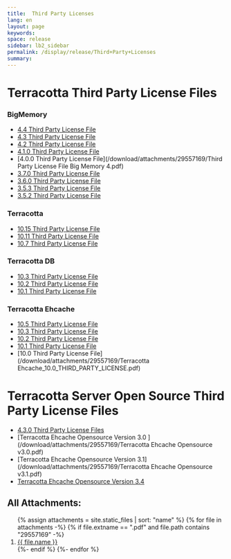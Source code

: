 ```yaml
---
title:  Third Party Licenses  
lang: en
layout: page
keywords:
space: release
sidebar: lb2_sidebar
permalink: /display/release/Third+Party+Licenses
summary:
---
```


Terracotta Third Party License Files
====================================

### BigMemory

* [4.4 Third Party License File](/download/attachments/29557169/TAB_4.4.0_terms.pdf)
* [4.3 Third Party License File](/download/attachments/29557169/TAB_4.3.10_terms.pdf)
* [4.2 Third Party License File](/download/attachments/29557169/4.2.0_THIRD_PARTY_LICENSE.pdf)
* [4.1.0 Third Party License File](/download/attachments/29557169/4.1.9_THIRD_PARTY_LICENSE.pdf)
* [4.0.0 Third Party License File](/download/attachments/29557169/Third Party License File Big Memory 4.pdf)
* [3.7.0 Third Party License File](/download/attachments/29557169/3.7.0_THIRD_PARTY_LICENSE.pdf)
* [3.6.0 Third Party License File](/download/attachments/29557169/3.6.0_THIRD_PARTY_LICENSE.pdf)
* [3.5.3 Third Party License File](/download/attachments/29557169/3.5.3_THIRD_PARTY_LICENSE.pdf)
* [3.5.2 Third Party License File](/download/attachments/29557169/3.5.2_THIRD_PARTY_LICENSE.pdf)

### Terracotta

* [10.15 Third Party License File](/download/attachments/29557169/TDB_10.15_terms.pdf)
* [10.11 Third Party License File](/download/attachments/29557169/TDB_10.11_terms.pdf)
* [10.7 Third Party License File](/download/attachments/29557169/TDB_10.7_terms.pdf)

### Terracotta DB

* [10.3 Third Party License File](/download/attachments/29557169/TDB_10.3_THIRD_PARTY_TERMS.pdf)
* [10.2 Third Party License File](/download/attachments/29557169/10.2_THIRD_PARTY_LICENSE.pdf)
* [10.1 Third Party License File](/download/attachments/29557169/Terracotta_DB_10.1_terms.pdf)

### Terracotta Ehcache

* [10.5 Third Party License File](/download/attachments/29557169/TDB_10.5_terms.pdf)
* [10.3 Third Party License File](/download/attachments/29557169/TCE_10.3_THIRD_PARTY_TERMS.pdf)
* [10.2 Third Party License File](/download/attachments/29557169/TCE_10.2_THIRD_PARTY_LICENSE.pdf)
* [10.1 Third Party License File](/download/attachments/29557169/Terracotta_Ehcache_10.1_terms.pdf)
* [10.0 Third Party License File](/download/attachments/29557169/Terracotta Ehcache_10.0_THIRD_PARTY_LICENSE.pdf)

Terracotta Server Open Source Third Party License Files
=======================================================

* [4.3.0 Third Party License Files](/download/attachments/29557169/Terracotta_4.3_TPL.pdf)
* [Terracotta Ehcache Opensource Version 3.0 ](/download/attachments/29557169/Terracotta Ehcache Opensource v3.0.pdf)
* [Terracotta Ehcache Opensource Version 3.1](/download/attachments/29557169/Terracotta Ehcache Opensource v3.1.pdf)
* [Terracotta Ehcache Opensource Version 3.4](/download/attachments/29557169/Terracotta_Ehcache_Opensource_v3.4_terms.pdf)


All Attachments:
------------

<ol markdown="1">
{% assign attachments = site.static_files | sort: "name" %}
{% for file in attachments -%}
{% if file.extname == ".pdf" and file.path contains "29557169" -%}
<li><a href="{{ site.baseurl }}{{ file.path }}">{{ file.name }}</a></li> 
{%- endif %}
{%- endfor %}
</ol>